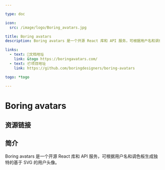 ```yaml
---

type: doc

icon:
  src: /image/logo/Boring_avatars.jpg

title: Boring avatars
description: Boring avatars 是一个开源 React 库和 API 服务，可根据用户名和调色板生成独特的基于 SVG 的用户头像。

links:
  - text: 📖文档地址
    link: &togo https://boringavatars.com/
  - text: 📦项目地址
    link: https://github.com/boringdesigners/boring-avatars

togo: *togo

---
```


<ShowLogo />

# Boring avatars

<ShowBreadcrumb />

## 资源链接

<ShowLinks />

## 简介

Boring avatars 是一个开源 React 库和 API 服务，可根据用户名和调色板生成独特的基于 SVG 的用户头像。
